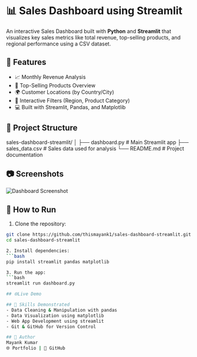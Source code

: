 # 📊 Sales Dashboard using Streamlit

An interactive Sales Dashboard built with **Python** and **Streamlit** that visualizes key sales metrics like total revenue, top-selling products, and regional performance using a CSV dataset.

## 🚀 Features

- 📈 Monthly Revenue Analysis  
- 🛒 Top-Selling Products Overview  
- 🌍 Customer Locations (by Country/City)  
- 🧭 Interactive Filters (Region, Product Category)  
- 💻 Built with Streamlit, Pandas, and Matplotlib  

## 📁 Project Structure

sales-dashboard-streamlit/ │ ├── dashboard.py # Main Streamlit app ├── sales_data.csv # Sales data used for analysis └── README.md # Project documentation


## 📷 Screenshots

![Dashboard Screenshot](https://via.placeholder.com/800x400?text=Sales+Dashboard+Screenshot)

## 🧪 How to Run

1. Clone the repository:
```bash
git clone https://github.com/thismayank1/sales-dashboard-streamlit.git
cd sales-dashboard-streamlit

2. Install dependencies:
```bash
pip install streamlit pandas matplotlib

3. Run the app:
```bash
streamlit run dashboard.py

## 🌐Live Demo

## 🧠 Skills Demonstrated
- Data Cleaning & Manipulation with pandas
- Data Visualization using matplotlib
- Web App Development using streamlit
- Git & GitHub for Version Control

## 📌 Author
Mayank Kumar
🌐 Portfolio | 🐙 GitHub

